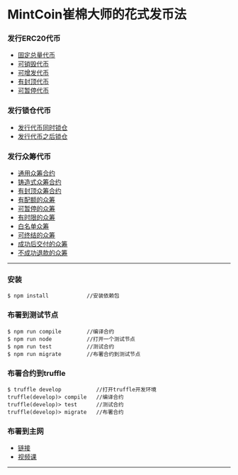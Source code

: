 # MintCoin崔棉大师的花式发币法

### 发行ERC20代币
- [固定总量代币](https://github.com/Fankouzu/MintCoin/blob/master/README/ERC20/ERC20FixedSupply.md)
- [可销毁代币](https://github.com/Fankouzu/MintCoin/blob/master/README/ERC20/ERC20WithBurnable.md)
- [可增发代币](https://github.com/Fankouzu/MintCoin/blob/master/README/ERC20/ERC20WithMintable.md)
- [有封顶代币](https://github.com/Fankouzu/MintCoin/blob/master/README/ERC20/ERC20WithCapped.md)
- [可暂停代币](https://github.com/Fankouzu/MintCoin/blob/master/README/ERC20/ERC20WithPausable.md)
### 发行锁仓代币
- [发行代币同时锁仓](https://github.com/Fankouzu/MintCoin/blob/master/README/ERC20/IssueTokenWithTimelock.md)
- [发行代币之后锁仓](https://github.com/Fankouzu/MintCoin/blob/master/README/ERC20/IssueTokenBeforeTimelock.md)
### 发行众筹代币
- [通用众筹合约](https://github.com/Fankouzu/MintCoin/blob/master/README/Crowdsale/AllowanceCrowdsale.md)
- [铸造式众筹合约](https://github.com/Fankouzu/MintCoin/blob/master/README/Crowdsale/MintedCrowdsale.md)
- [有封顶众筹合约](https://github.com/Fankouzu/MintCoin/blob/master/README/Crowdsale/CappedCrowdsale.md)
- [有配额的众筹](https://github.com/Fankouzu/MintCoin/blob/master/README/Crowdsale/IndividuallyCappedCrowdsale.md)
- [可暂停的众筹](https://github.com/Fankouzu/MintCoin/blob/master/README/Crowdsale/PausableCrowdsale.md)
- [有时限的众筹](https://github.com/Fankouzu/MintCoin/blob/master/README/Crowdsale/TimedCrowdsale.md)
- [白名单众筹](https://github.com/Fankouzu/MintCoin/blob/master/README/Crowdsale/WhitelistCrowdsale.md)
- [可终结的众筹](https://github.com/Fankouzu/MintCoin/blob/master/README/Crowdsale/FinalizableCrowdsale.md)
- [成功后交付的众筹](https://github.com/Fankouzu/MintCoin/blob/master/README/Crowdsale/PostDeliveryCrowdsale.md)
- [不成功退款的众筹](https://github.com/Fankouzu/MintCoin/blob/master/README/Crowdsale/RefundableCrowdsale.md)
---
### 安装
```shell
$ npm install            //安装依赖包
```
### 布署到测试节点
```shell
$ npm run compile        //编译合约
$ npm run node           //打开一个测试节点
$ npm run test           //测试合约
$ npm run migrate        //布署合约到测试节点
```
### 布署合约到truffle
```shell
$ truffle develop           //打开truffle开发环境
truffle(develop)> compile   //编译合约
truffle(develop)> test      //测试合约
truffle(develop)> migrate   //布署合约
```
### 布署到主网 
- [链接](https://github.com/Fankouzu/smart-contract/tree/master/Solidity%20Lesson%2003) 
- [视频课](https://www.bilibili.com/video/BV1vJ41117ck/)
---


